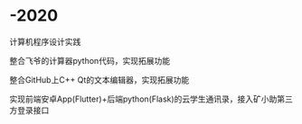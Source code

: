 # -2020

计算机程序设计实践

整合飞爷的计算器python代码，实现拓展功能

整合GitHub上C++ Qt的文本编辑器，实现拓展功能

实现前端安卓App(Flutter)+后端python(Flask)的云学生通讯录，接入矿小助第三方登录接口
